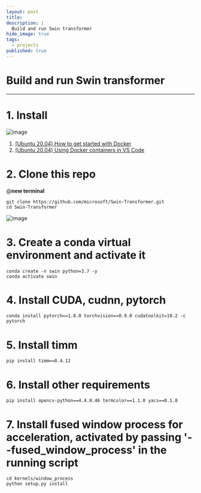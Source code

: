 ```yaml
---
layout: post
title: 
description: |
  Build and run Swin transformer
hide_image: true
tags:
  - projects
published: true
---
```


# Build and run Swin transformer
* * *


# 1. Install
![image](https://user-images.githubusercontent.com/69246778/188855240-07245ea1-02c4-4d71-a296-fda0dc63d511.png)
1. [(Ubuntu 20.04) How to get started with Docker](https://udayeon.github.io/2022/09/07/docker/)
2. [(Ubuntu 20.04) Using Docker containers in VS Code](https://udayeon.github.io/2022/09/07/dockerWithvscode/)

# 2. Clone this repo
@**new terminal**
```
git clone https://github.com/microsoft/Swin-Transformer.git
cd Swin-Transformer
```
![image](https://user-images.githubusercontent.com/69246778/188855585-34f613cb-55fb-432e-8b7c-fa0026afd197.png)


# 3. Create a conda virtual environment and activate it
```
conda create -n swin python=3.7 -y
conda activate swin
```

# 4. Install CUDA, cudnn, pytorch
```
conda install pytorch==1.8.0 torchvision==0.9.0 cudatoolkit=10.2 -c pytorch
```

# 5. Install timm
```
pip install timm==0.4.12
```

# 6. Install other requirements
```
pip install opencv-python==4.4.0.46 termcolor==1.1.0 yacs==0.1.8
```

# 7. Install fused window process for acceleration, activated by passing '--fused_window_process' in the running script
```
cd kernels/window_process
python setup.py install
```
